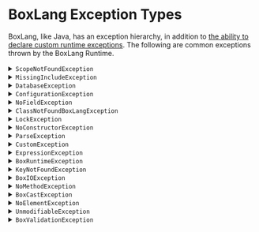 [comment]: # (Note: This documentation is generated dynamically in the build process.  To modify the contents, change the javadoc on the _invoke method of the BIF class)

# BoxLang Exception Types

BoxLang, like Java, has an exception hierarchy, in addition to [the ability to declare custom runtime exceptions](https://boxlang.ortusbooks.com/boxlang-language/syntax/exception-management).  The following are common exceptions thrown by the BoxLang Runtime.

<details>
<summary><code>ScopeNotFoundException</code></summary>

This exception is thrown when a scope is requested that does not exist in the current runtime build

 This exception might be encountered, for example, in a non-web runtime when attempting to access web-specific scopes like `URL` or `FORM`
</details>

<details>
<summary><code>MissingIncludeException</code></summary>

This exception is thrown when a an included template file cannot be located.
</details>

<details>
<summary><code>DatabaseException</code></summary>

This exception is the base exception for all database-related errors in the BoxLang runtime.
</details>

<details>
<summary><code>ConfigurationException</code></summary>

This exception is thrown when an error is encountered during the configuration of the BoxLang runtime or its modules
</details>

<details>
<summary><code>NoFieldException</code></summary>

This exception is thrown when a field is requested on a Java class that does not exist.
</details>

<details>
<summary><code>ClassNotFoundBoxLangException</code></summary>

This exception is thrown when a class cannot be found in the BoxLang runtime.

It is most often encountered when attempting to use a struct that has not been declared or is not avaialable in the current scope
</details>

<details>
<summary><code>LockException</code></summary>

This exception is thrown when a locking operation fails - either with a failure to obtain the lock or due to a timeout
</details>

<details>
<summary><code>NoConstructorException</code></summary>

This exception is thrown when no constructor is found on a Dynamic Object

 It is most often encountered when attempting to construct a Java class with arguments that do not match any of the constructors
</details>

<details>
<summary><code>ParseException</code></summary>

This exception is encountered when parsing of a source file fails.
</details>

<details>
<summary><code>CustomException</code></summary>

This is the base exception class for all custom exceptions thrown by the user.

All dynamically declared exceptions will extend this class
</details>

<details>
<summary><code>ExpressionException</code></summary>

This is the base exception for all expression or evaluation errors in the BoxLang runtime.
</details>

<details>
<summary><code>BoxRuntimeException</code></summary>

This is the base exception thrown by the BoxLang runtime.

It is a runtime exception, so it does not need to be declared in the method signature of classes or methods which throw it
</details>

<details>
<summary><code>KeyNotFoundException</code></summary>

The exception thrown when a key cannot be located within a struct
</details>

<details>
<summary><code>BoxIOException</code></summary>

This exception is thrown when an IO operation fails.

The underlying Java IOException exception is parsed and is used to provide a more user-friendly message.
</details>

<details>
<summary><code>NoMethodException</code></summary>

This exception is thrown when attempting to access a method on a java class that does not exist, is not accessible or does not match the arguments
</details>

<details>
<summary><code>BoxCastException</code></summary>

This exception is thrown when an attempt to cast a value to a specific Java type fails.

Most often it is seen when strongly typed arguments or attributes are used in a way that is not compatible with the expected type.
</details>

<details>
<summary><code>NoElementException</code></summary>

This exception is thrown when a variable is accessed that does not exist
</details>

<details>
<summary><code>UnmodifiableException</code></summary>

This exception is thrown when a modification attempt is made upon an unmodifiable (e.g.

final) object
</details>

<details>
<summary><code>BoxValidationException</code></summary>

This is exception is thrown when an attempt to validate inbound attributes or arguments fails.

Validation upon these attributes or arguments is declared within the respective component or BIF.
</details>
